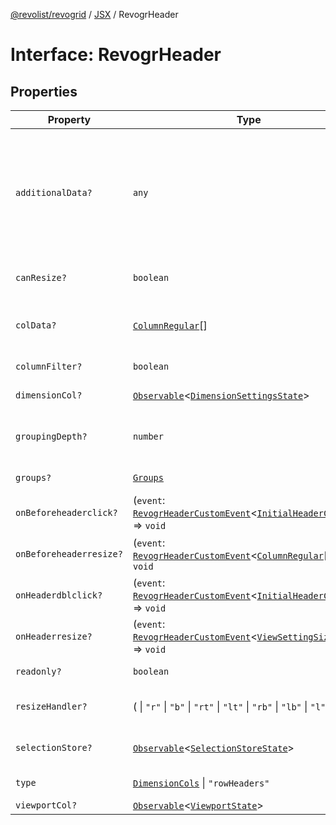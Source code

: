 [@revolist/revogrid](README.md) / [JSX](Namespace.JSX.md) / RevogrHeader

# Interface: RevogrHeader

## Properties

| Property | Type | Description | Defined in |
| ------ | ------ | ------ | ------ |
| `additionalData?` | `any` | Extra properties to pass into header renderer, such as vue or react components to handle parent | [src/components.d.ts:1738](https://github.com/revolist/revogrid/blob/c9c4fc1791ac452c4c9470419263ce544ebb624f/src/components.d.ts#L1738) |
| `canResize?` | `boolean` | If columns can be resized | [src/components.d.ts:1742](https://github.com/revolist/revogrid/blob/c9c4fc1791ac452c4c9470419263ce544ebb624f/src/components.d.ts#L1742) |
| `colData?` | [`ColumnRegular`](Interface.ColumnRegular.md)[] | Columns - defines an array of grid columns. | [src/components.d.ts:1746](https://github.com/revolist/revogrid/blob/c9c4fc1791ac452c4c9470419263ce544ebb624f/src/components.d.ts#L1746) |
| `columnFilter?` | `boolean` | Column filter | [src/components.d.ts:1750](https://github.com/revolist/revogrid/blob/c9c4fc1791ac452c4c9470419263ce544ebb624f/src/components.d.ts#L1750) |
| `dimensionCol?` | [`Observable`](TypeAlias.Observable.md)\<[`DimensionSettingsState`](Interface.DimensionSettingsState.md)\> | Dimension settings X | [src/components.d.ts:1754](https://github.com/revolist/revogrid/blob/c9c4fc1791ac452c4c9470419263ce544ebb624f/src/components.d.ts#L1754) |
| `groupingDepth?` | `number` | Grouping depth, how many levels of grouping | [src/components.d.ts:1758](https://github.com/revolist/revogrid/blob/c9c4fc1791ac452c4c9470419263ce544ebb624f/src/components.d.ts#L1758) |
| `groups?` | [`Groups`](TypeAlias.Groups.md) | Column groups | [src/components.d.ts:1762](https://github.com/revolist/revogrid/blob/c9c4fc1791ac452c4c9470419263ce544ebb624f/src/components.d.ts#L1762) |
| `onBeforeheaderclick?` | (`event`: [`RevogrHeaderCustomEvent`](Interface.RevogrHeaderCustomEvent.md)\<[`InitialHeaderClick`](TypeAlias.InitialHeaderClick.md)\>) => `void` | On initial header click | [src/components.d.ts:1766](https://github.com/revolist/revogrid/blob/c9c4fc1791ac452c4c9470419263ce544ebb624f/src/components.d.ts#L1766) |
| `onBeforeheaderresize?` | (`event`: [`RevogrHeaderCustomEvent`](Interface.RevogrHeaderCustomEvent.md)\<[`ColumnRegular`](Interface.ColumnRegular.md)[]\>) => `void` | On before header resize | [src/components.d.ts:1770](https://github.com/revolist/revogrid/blob/c9c4fc1791ac452c4c9470419263ce544ebb624f/src/components.d.ts#L1770) |
| `onHeaderdblclick?` | (`event`: [`RevogrHeaderCustomEvent`](Interface.RevogrHeaderCustomEvent.md)\<[`InitialHeaderClick`](TypeAlias.InitialHeaderClick.md)\>) => `void` | On header double click | [src/components.d.ts:1774](https://github.com/revolist/revogrid/blob/c9c4fc1791ac452c4c9470419263ce544ebb624f/src/components.d.ts#L1774) |
| `onHeaderresize?` | (`event`: [`RevogrHeaderCustomEvent`](Interface.RevogrHeaderCustomEvent.md)\<[`ViewSettingSizeProp`](TypeAlias.ViewSettingSizeProp.md)\>) => `void` | On header resize | [src/components.d.ts:1778](https://github.com/revolist/revogrid/blob/c9c4fc1791ac452c4c9470419263ce544ebb624f/src/components.d.ts#L1778) |
| `readonly?` | `boolean` | Readonly mode | [src/components.d.ts:1782](https://github.com/revolist/revogrid/blob/c9c4fc1791ac452c4c9470419263ce544ebb624f/src/components.d.ts#L1782) |
| `resizeHandler?` | ( \| `"r"` \| `"b"` \| `"rt"` \| `"lt"` \| `"rb"` \| `"lb"` \| `"l"` \| `"t"`)[] | Defines resize position | [src/components.d.ts:1786](https://github.com/revolist/revogrid/blob/c9c4fc1791ac452c4c9470419263ce544ebb624f/src/components.d.ts#L1786) |
| `selectionStore?` | [`Observable`](TypeAlias.Observable.md)\<[`SelectionStoreState`](TypeAlias.SelectionStoreState.md)\> | Selection, range, focus | [src/components.d.ts:1790](https://github.com/revolist/revogrid/blob/c9c4fc1791ac452c4c9470419263ce544ebb624f/src/components.d.ts#L1790) |
| `type` | [`DimensionCols`](TypeAlias.DimensionCols.md) \| `"rowHeaders"` | Column type | [src/components.d.ts:1794](https://github.com/revolist/revogrid/blob/c9c4fc1791ac452c4c9470419263ce544ebb624f/src/components.d.ts#L1794) |
| `viewportCol?` | [`Observable`](TypeAlias.Observable.md)\<[`ViewportState`](Interface.ViewportState.md)\> | Viewport X | [src/components.d.ts:1798](https://github.com/revolist/revogrid/blob/c9c4fc1791ac452c4c9470419263ce544ebb624f/src/components.d.ts#L1798) |
